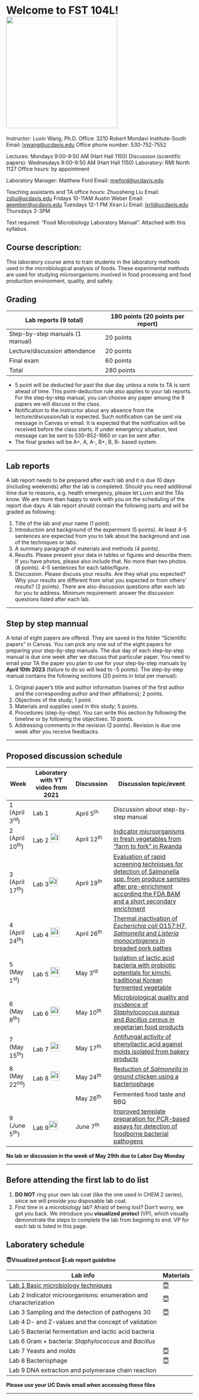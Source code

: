 # Welcome to FST 104L!<img src="https://hackmd.io/_uploads/S1LENWEOn.jpg" width="300" height="300">

Instructor: Luxin Wang, Ph.D.
Office: 3210 Robert Mondavi Institute-South
Email: lxwang@ucdavis.edu
Office phone number: 530-752-7552

Lectures: Mondays 9:00-9:50 AM (Hart Hall 1150)
Discussion (scientific papers): Wednesdays 9:00-9:50 AM (Hart Hall 1150)
Laboratory: RMI North 1127
Office hours: by appointment 

Laboratory Manager: Matthew Ford	Email: mwford@ucdavis.edu 

Teaching assistants and TA office hours:
Zhuosheng Liu	Email: zsliu@ucdavis.edu  Fridays 10-11AM
Austin Weber		Email: aeweber@ucdavis.edu Tuesdays 12-1 PM
Xiran Li		Email: lxrli@ucdavis.edu Thursdays 2-3PM

Text required: “Food Microbiology Laboratory Manual”. Attached with this syllabus. 

## Course description:
This laboratory course aims to train students in the laboratory methods used in the microbiological analysis of foods. These experimental methods are used for studying microorganisms involved in food processing and food production environment, quality, and safety. 

## Grading 

| Lab reports (9 total) | 180 points (20 points per report) | 
| -------- | -------- | 
| Step-by-step manuals (1 manual)      | 20 points     | 
| Lecture/discussion attendance     | 20 points     | 
| Final exam       | 60 points     | 
| Total  | 280 points     | 

* 5 point will be deducted for  past the due day unless a note to TA is sent ahead of time. This point-deduction rule also applies to your lab reports. For the step-by-step manual, you can choose any paper among the 8 papers we will discuss in the class. 
* Notification to the instructor about any absence from the lecture/discussion/lab is expected. Such notification can be sent via message in Canvas or email. It is expected that the notification will be received before the class starts. If under emergency situation, text message can be sent to 530-852-1660 or can be sent after. 
* The final grades will be A+, A, A-, B+, B, B- based system. 

---

 
## Lab reports
A lab report needs to be prepared after each lab and it is due 10 days (including weekends) after the lab is completed. Should you need additional time due to reasons, e.g. health emergency, please let Luxin and the TAs know. We are more than happy to work with you on the scheduling of the report due days. A lab report should contain the following parts and will be graded as following:
1.	Title of the lab and your name (1 point).
2.	Introduction and background of the experiment (5 points). At least 4-5 sentences are expected from you to talk about the background and use of the techniques or labs.
3.	A summary paragraph of materials and methods (4 points).
4.	Results. Please present your data in tables or figures and describe them. If you have photos, please also include that. No more than two photos. (8 points). 4-5 sentences for each table/figure.
5.	Discussion. Please discuss your results. Are they what you expected? Why your results are different from what you expected or from others’ results? (2 points). There are also discussion questions after each lab for you to address. Minimum requirement: answer the discussion questions listed after each lab.

---
 

## Step by step mannual
A total of eight papers are offered. They are saved in the folder “Scientific papers” in Canvas. You can pick any one out of the eight papers for preparing your step-by-step manuals. The due day of each step-by-step manual is due one week after we discuss that particular paper. You need to email your TA the paper you plan to use for your step-by-step manuals by **April 10th 2023** (failure to do so will lead to -5 points). 
The step-by-step manual contains the following sections (20 points in total per manual):
1.	Original paper’s title and author information (names of the first author and the corresponding author and their affiliations); 2 points.
2.	Objectives of the study; 1 point.
3.	Materials and supplies used in this study; 5 points. 
4.	Procedures (step-by-step). You can write this section by following the timeline or by following the objectives. 10 points. 
5.	Addressing comments in the revision (2 points). Revision is due one week after you receive feedbacks.

---
 

## Proposed discussion schedule 

| Week | Laboratery with YT video from 2021 | Discussion |Discussion topic/event |
| -------- | -------- | -------- |-------- |
| 1 (April 3<sup>rd</sup>)   | Lab 1     | April 5<sup>th</sup>     |Discussion about step-by-step manual |
| 2 (April 10<sup>th</sup>)     | Lab 2 [<img src="https://hackmd.io/_uploads/Hknd2ZVd2.png" alt="Image" width="25">](https://www.youtube.com/watch?v=Ed2Pdj1dqVQ&list=PLBZKF-s2DPS1DXmEwXLvUfdk1yQm7OyT0&index=2)    | April 12<sup>th</sup>    |[Indicator microorganisms in fresh vegetables from “farm to fork” in Rwanda    ](https://www.sciencedirect.com/science/article/abs/pii/S0956713516307216)|
| 3 (April 17<sup>th</sup>)     | Lab 3[<img src="https://hackmd.io/_uploads/Hknd2ZVd2.png" alt="Image" width="25">](https://www.youtube.com/watch?v=_FpaSqJvlEg&list=PLBZKF-s2DPS1DXmEwXLvUfdk1yQm7OyT0&index=1)     | April 19<sup>th</sup>    |[Evaluation of rapid screening techniques for detection of Salmonella spp. from produce samples after pre-enrichment according the FDA BAM and a short secondary enrichment](https://ami-journals.onlinelibrary.wiley.com/doi/10.1111/lam.12422)     |
| 4 (April 24<sup>th</sup>)     | Lab 4 [<img src="https://hackmd.io/_uploads/Hknd2ZVd2.png" alt="Image" width="25">](https://www.youtube.com/watch?v=jRg0zJVPCeE&list=PLBZKF-s2DPS1DXmEwXLvUfdk1yQm7OyT0&index=10)    | April 26<sup>th</sup>     |[Thermal inactivation of *Escherichia coli* O157:H7, *Salmonella* and *Listeria monocytogenes* in breaded pork patties](https://ift.onlinelibrary.wiley.com/doi/abs/10.1111/j.1750-3841.2006.00264.x)|
| 5 (May 1<sup>st</sup>)     | Lab 5  [<img src="https://hackmd.io/_uploads/Hknd2ZVd2.png" alt="Image" width="25">](https://www.youtube.com/watch?v=rIiAjJ8B3fg&list=PLBZKF-s2DPS1DXmEwXLvUfdk1yQm7OyT0&index=9)   | May 3<sup>rd</sup>     |[Isolation of lactic acid bacteria with probiotic potentials for kimchi, traditional Korean fermented vegetable      ](https://www.sciencedirect.com/science/article/abs/pii/S0023643816301657)|
| 6 (May 8<sup>th</sup>)     | Lab 6 [<img src="https://hackmd.io/_uploads/Hknd2ZVd2.png" alt="Image" width="25">](https://www.youtube.com/watch?v=FFtZJxmS8LQ&list=PLBZKF-s2DPS1DXmEwXLvUfdk1yQm7OyT0&index=11)    | May 10<sup>th</sup>     |[Microbiological quality and incidence of *Staphylococcus aureus* and *Bacillus cereus* in vegetarian food products ](https://www.sciencedirect.com/science/article/abs/pii/S0740002098902568)|
| 7 (May 15<sup>th</sup>)      | Lab 7 [<img src="https://hackmd.io/_uploads/Hknd2ZVd2.png" alt="Image" width="25">](https://www.youtube.com/watch?v=lv6c0lLS4Pc&list=PLBZKF-s2DPS1DXmEwXLvUfdk1yQm7OyT0&index=12)     | May 17<sup>th</sup>     |[Antifungal activity of phenyllactic acid against molds isolated from bakery products](https://journals.asm.org/doi/10.1128/AEM.69.1.634-640.2003)|
| 8 (May 22<sup>nd</sup>)   | Lab 8 [<img src="https://hackmd.io/_uploads/Hknd2ZVd2.png" alt="Image" width="25">](https://www.youtube.com/watch?v=5c41OHGeX9c&list=PLBZKF-s2DPS1DXmEwXLvUfdk1yQm7OyT0&index=13)      | May 24<sup>th</sup>     |[Reduction of *Salmonella* in ground chicken using a bacteriophage    ](https://www.sciencedirect.com/science/article/pii/S0032579119314841?via%3Dihub) |
| |      | May 26<sup>th</sup>     |Fermented food taste and BBQ     |
 9 (June 5<sup>th</sup>)    | Lab 9[<img src="https://hackmd.io/_uploads/Hknd2ZVd2.png" alt="Image" width="25">](https://www.youtube.com/watch?v=3JSDIbK5Spo&list=PLBZKF-s2DPS1DXmEwXLvUfdk1yQm7OyT0&index=15)       | June 7<sup>th</sup>     |[Improved template preparation for PCR-based assays for detection of foodborne bacterial pathogens     ](https://journals.asm.org/doi/10.1128/AEM.66.10.4539-4542.2000)|

**No lab or discussion in the week of May 29th due to Labor Day Monday**

---



## Before attending the first lab to do list
1. **DO NOT** ring your own lab coat (like the one used in CHEM 2 series), since we will provide you disposable lab coat.
2. First time in a microbiology lab? Afraid of being lost? Don't worry, we got you back. We introduce you **visualized protocl** (VP), which visually demonstrate the steps to complete the lab from begining to end. VP for each lab is listed in this page.

## Laboratery schedule 
#### 😇Visualized protocol  🤔Lab report guideline
| Lab info | Materials | 
| -------- | -------- | 
| [Lab 1 Basic microbiology techniques](https://hackmd.io/@g4P5SSbiSriJQ-hJMcd9fg/HJoAA54_n)	| [😇](https://drive.google.com/file/d/1cabH53NUgBohDMGqJmC5FQ4LBCFoHrmw/view?usp=sharing)    |
| Lab 2 Indicator microorganisms: enumeration and characterization	| [😇](https://drive.google.com/file/d/1kwv5VQfchfw9Pgtb3Qv6cLV-Lm9DXFLn/view?usp=sharing)      |
| Lab 3 Sampling and the detection of pathogens	30	| [😇](https://drive.google.com/file/d/1UY_ueldBB_O124W8p1cKIdpPeDgsNY08/view?usp=sharing)      |
| Lab 4 D- and Z-values and the concept of validation	|       |
| Lab 5 Bacterial fermentation and lactic acid bacteria	|       |
| Lab 6 Gram + bacteria: *Staphylococcus* and *Bacillus*	|       |
| Lab 7 Yeasts and molds	| [😇](https://drive.google.com/file/d/1SztOiEoke-ikL6MXvhq9jSdRL4y5a7I8/view?usp=sharing)      |
| Lab 8 Bacteriophage	| [😇](https://drive.google.com/file/d/1vsfRPj7rh9rv80y5D-BZ0582k97NzOzz/view?usp=sharing)      |
| Lab 9 DNA extraction and polymerase chain reaction	|       |

**Please use your UC Davis email when accessing these files**

---




